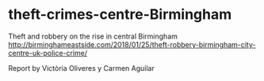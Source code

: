 # theft-crimes-centre-Birmingham
Theft and robbery on the rise in central Birmingham
http://birminghameastside.com/2018/01/25/theft-robbery-birmingham-city-centre-uk-police-crime/

Report by Victòria Oliveres y Carmen Aguilar

